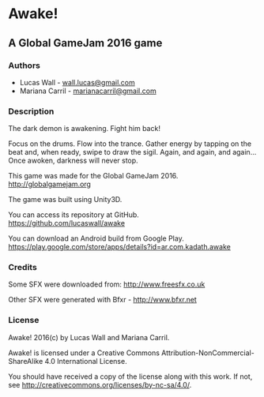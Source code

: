 # Awake!
## A Global GameJam 2016 game

### Authors

- Lucas Wall - <wall.lucas@gmail.com>
- Mariana Carril - <marianacarril@gmail.com>


### Description

The dark demon is awakening. Fight him back!

Focus on the drums. Flow into the trance. Gather energy by tapping on the beat
and, when ready, swipe to draw the sigil. Again, and again, and again...
Once awoken, darkness will never stop.

This game was made for the Global GameJam 2016. http://globalgamejam.org

The game was built using Unity3D.

You can access its repository at GitHub. https://github.com/lucaswall/awake

You can download an Android build from Google Play.
https://play.google.com/store/apps/details?id=ar.com.kadath.awake


### Credits

Some SFX were downloaded from: http://www.freesfx.co.uk

Other SFX were generated with Bfxr - http://www.bfxr.net


### License

Awake! 2016(c) by Lucas Wall and Mariana Carril.

Awake! is licensed under a Creative Commons
Attribution-NonCommercial-ShareAlike 4.0 International License.

You should have received a copy of the license along with this
work.  If not, see <http://creativecommons.org/licenses/by-nc-sa/4.0/>.
